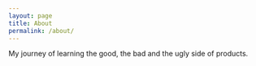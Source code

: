 ```yaml
---
layout: page
title: About
permalink: /about/
---
```


My journey of learning the good, the bad and the ugly side of products.
